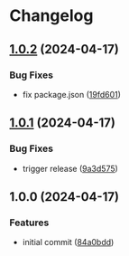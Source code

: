 # Changelog

## [1.0.2](https://github.com/ookkoouu/unstorage-map-set-kv/compare/v1.0.1...v1.0.2) (2024-04-17)


### Bug Fixes

* fix package.json ([19fd601](https://github.com/ookkoouu/unstorage-map-set-kv/commit/19fd60150a60a587877d4134d72d18c3400a7be2))

## [1.0.1](https://github.com/ookkoouu/unstorage-map-set-kv/compare/v1.0.0...v1.0.1) (2024-04-17)


### Bug Fixes

* trigger release ([9a3d575](https://github.com/ookkoouu/unstorage-map-set-kv/commit/9a3d57545be4bc186f903d9d5d1f16ad932e1f5e))

## 1.0.0 (2024-04-17)


### Features

* initial commit ([84a0bdd](https://github.com/ookkoouu/unstorage-map-set-kv/commit/84a0bdd90ec61a8ba42d59ca27a53c9c3b6ffcd9))
